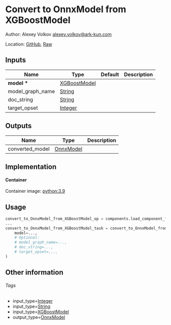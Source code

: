 <!-- BEGIN_GENERATED_CONTENT -->
# Convert to OnnxModel from XGBoostModel

Author: Alexey Volkov <alexey.volkov@ark-kun.com>

Location: [GitHub](https://github.com/Ark-kun/pipeline_components/blob/master/components/_converters/OnnxModel/from_XGBoostModel/component.yaml), [Raw](https://raw.githubusercontent.com/Ark-kun/pipeline_components/master/components/_converters/OnnxModel/from_XGBoostModel/component.yaml)

## Inputs

|Name|Type|Default|Description|
|-|-|-|-|
|**model** **\***|[XGBoostModel]|||
|model_graph_name|[String]|||
|doc_string|[String]|||
|target_opset|[Integer]|||

## Outputs

|Name|Type|Description|
|-|-|-|
|converted_model|[OnnxModel]||

## Implementation

#### Container

Container image: [python:3.9](https://hub.docker.com/r/_/python)

## Usage

```python
convert_to_OnnxModel_from_XGBoostModel_op = components.load_component_from_url("https://raw.githubusercontent.com/Ark-kun/pipeline_components/master/components/_converters/OnnxModel/from_XGBoostModel/component.yaml")
...
convert_to_OnnxModel_from_XGBoostModel_task = convert_to_OnnxModel_from_XGBoostModel_op(
    model=...,
    # Optional:
    # model_graph_name=...,
    # doc_string=...,
    # target_opset=...,
)
```

## Other information

###### Tags

* input_type=[Integer]
* input_type=[String]
* input_type=[XGBoostModel]
* output_type=[OnnxModel]

[Integer]: https://github.com/Ark-kun/pipeline_components/tree/master/types/Integer
[OnnxModel]: https://github.com/Ark-kun/pipeline_components/tree/master/types/OnnxModel
[String]: https://github.com/Ark-kun/pipeline_components/tree/master/types/String
[XGBoostModel]: https://github.com/Ark-kun/pipeline_components/tree/master/types/XGBoostModel
<!-- END_GENERATED_CONTENT -->
